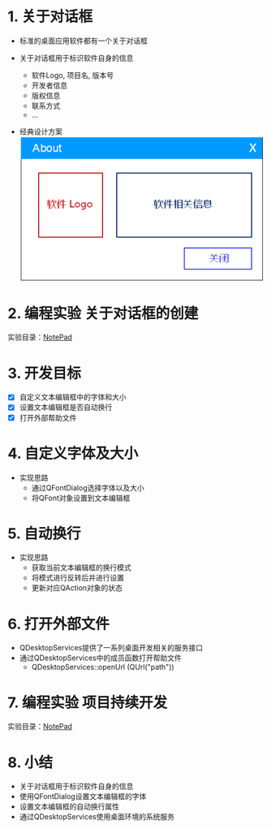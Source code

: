 # 1. 关于对话框
- 标准的桌面应用软件都有一个关于对话框
- 关于对话框用于标识软件自身的信息
    - 软件Logo, 项目名, 版本号
    - 开发者信息
    - 版权信息
    - 联系方式
    - ...

- 经典设计方案
![](vx_images/050_1.png)

# 2. 编程实验 关于对话框的创建
实验目录：[NotePad](vx_attachments\050_dialog_of_About\NotePad)

# 3. 开发目标
- [x] 自定义文本编辑框中的字体和大小
- [x] 设置文本编辑框是否自动换行
- [x] 打开外部帮助文件

# 4. 自定义字体及大小
- 实现思路
    - 通过QFontDialog选择字体以及大小
    - 将QFont对象设置到文本编辑框

# 5. 自动换行
- 实现思路
    - 获取当前文本编辑框的换行模式
    - 将模式进行反转后并进行设置
    - 更新对应QAction对象的状态

# 6. 打开外部文件
- QDesktopServices提供了一系列桌面开发相关的服务接口
- 通过QDesktopServices中的成员函数打开帮助文件
    - QDesktopServices::openUrl (QUrl("path"))

# 7. 编程实验 项目持续开发
实验目录：[NotePad](vx_attachments\050_dialog_of_About\NotePad)

# 8. 小结
- 关于对话框用于标识软件自身的信息
- 使用QFontDialog设置文本编辑框的字体
- 设置文本编辑框的自动换行属性
- 通过QDesktopServices使用桌面环境的系统服务